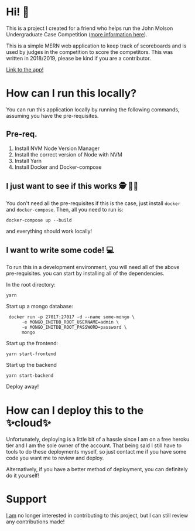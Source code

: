 # Hi! 👋
This is a project I created for a friend who helps run the John Molson Undergraduate Case Competition ([more information here](https://www.jmucc.ca/)).

This is a simple MERN web application to keep track of scoreboards and is used by judges in the competition to score the competitors. This was written in 2018/2019, please be kind if you are a contributor.

[Link to the app!](https://jmucc2019.herokuapp.com/#/)

# How can I run this locally?
You can run this application locally by running the following commands, assuming you have the pre-requisites.

## Pre-req.
1. Install NVM Node Version Manager
2. Install the correct version of Node with NVM
3. Install Yarn
4. Install Docker and Docker-compose

## I just want to see if this works 🕵️‍ 🕵️‍♂️
You don't need all the pre-requisites if this is the case, just install `docker` and `docker-compose`. Then, all you need to run is:
```
docker-compose up --build
```
and everything should work locally!

## I want to write some code! 💻
To run this in a development environment, you will need all of the above pre-requisites. you can start by installing all of the dependencies.

In the root directory:
```
yarn
```

Start up a mongo database:
```
 docker run -p 27017:27017 -d --name some-mongo \
      -e MONGO_INITDB_ROOT_USERNAME=admin \
      -e MONGO_INITDB_ROOT_PASSWORD=password \
      mongo
```

Start up the frontend:

```
yarn start-frontend
```

Start up the backend
```
yarn start-backend
```

Deploy away!

# How can I deploy this to the ✨cloud✨
Unfortunately, deploying is a little bit of a hassle since I am on a free heroku tier and I am the sole owner of the account. That being said I still have to tools to do these deployments myself, so just contact me if you have some code you want me to review and deploy.

Alternatively, if you have a better method of deployment, you can definitely do it yourself!

# Support
[I am](https://github.com/byan1197) no longer interested in contributing to this project, but I can still review any contributions made!
